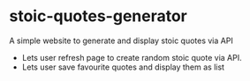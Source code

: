 # stoic-quotes-generator
A simple website to generate and display stoic quotes via API

- Lets user refresh page to create random stoic quote via API.
- Lets user save favourite quotes and display them as list
